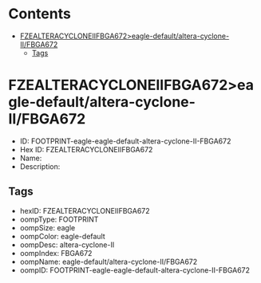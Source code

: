 



Contents
========

* [FZEALTERACYCLONEIIFBGA672>eagle-default/altera-cyclone-II/FBGA672](#fzealteracycloneiifbga672eagle-defaultaltera-cyclone-iifbga672)
	* [Tags](#tags)

# FZEALTERACYCLONEIIFBGA672>eagle-default/altera-cyclone-II/FBGA672

- ID: FOOTPRINT-eagle-eagle-default-altera-cyclone-II-FBGA672
- Hex ID: FZEALTERACYCLONEIIFBGA672
- Name: 
- Description: 

## Tags

- hexID: FZEALTERACYCLONEIIFBGA672
- oompType: FOOTPRINT
- oompSize: eagle
- oompColor: eagle-default
- oompDesc: altera-cyclone-II
- oompIndex: FBGA672
- oompName: eagle-default/altera-cyclone-II/FBGA672
- oompID: FOOTPRINT-eagle-eagle-default-altera-cyclone-II-FBGA672
